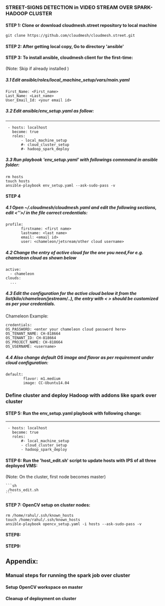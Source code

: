 ### STREET-SIGNS DETECTION in VIDEO STREAM OVER SPARK-HADOOP CLUSTER

#### STEP 1: Clone or download cloudmesh.street repository to local machine

    git clone https://github.com/cloudmesh/cloudmesh.street.git 

#### STEP 2: After getting local copy, Go to directory 'ansible'

#### STEP 3: To install ansible, cloudmesh client for the first-time:
   (Note: Skip if already installed )
   
##### 3.1 Edit ansible/roles/local_machine_setup/vars/main.yaml

    First_Name: <First_name>
    Last_Name: <Last_name>
    User_Email_Id: <your email id>

##### 3.2 Edit ansible/env_setup.yaml as follow:
   ---
     - hosts: localhost
       become: true
       roles:
           - local_machine_setup
           #- cloud_cluster_setup
           #- hadoop_spark_deploy
    

##### 3.3 Run playbook 'env_setup.yaml' with followings comnmand in ansible folder:
 
    rm hosts
    touch hosts
    ansible-playbook env_setup.yaml --ask-sudo-pass -v

#### STEP 4
##### 4.1 Open ~/.cloudmesh/cloudmesh.yaml and edit the following sections, edit <''>/ <TBD> in the file correct credentials:

    profile:
           firstname: <first name>
           lastname: <last name>
           email: <email id>
           user: <chameleon/jetsream/other cloud username>

##### 4.2 Change the entry of active cloud for the one you need,For e.g. chameleon cloud as shown below

    active:
      - chameleon
    clouds:
      ...

##### 4.3 Edit the configuration for the active cloud below it from the list(kilo/chameleon/jestream/..), the entry with < > should be customized as per your credentials.

Chameleon Example:

    credentials:
    OS_PASSWORD: <enter your chameleon cloud password here>
    OS_TENANT_NAME: CH-818664
    OS_TENANT_ID: CH-818664
    OS_PROJECT_NAME: CH-818664
    OS_USERNAME: <username>

##### 4.4 Also change default OS image and flavor as per requirement under cloud configuration:

    default:
            flavor: m1.medium
            image: CC-Ubuntu14.04
### Define cluster and deploy Hadoop with addons like spark over cluster

#### STEP 5: Run the env_setup.yaml playbook with following change:

   ---
     - hosts: localhost
       become: true
       roles:
           #- local_machine_setup
           - cloud_cluster_setup
           - hadoop_spark_deploy

#### STEP 6: Run the 'host_edit.sh' script to update hosts with IPS of all three deployed VMS: 
  (Note: On the cluster, first node becomes master)

    ```sh
    ./hosts_edit.sh
    ```

#### STEP 7: OpenCV setup on cluster nodes:
	rm /home/rahul/.ssh/known_hosts
	touch /home/rahul/.ssh/known_hosts
	ansible-playbook opencv_setup.yaml -i hosts --ask-sudo-pass -v


#### STEP8: 




#### STEP9:





## Appendix:

### Manual steps for running the spark job over cluster

#### Setup OpenCV workspace on master

#### Cleanup of deployment on cluster
